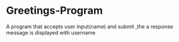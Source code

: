 # Greetings-Program
 A program that accepts user input(name) and submit ,the a response message is displayed  with username
